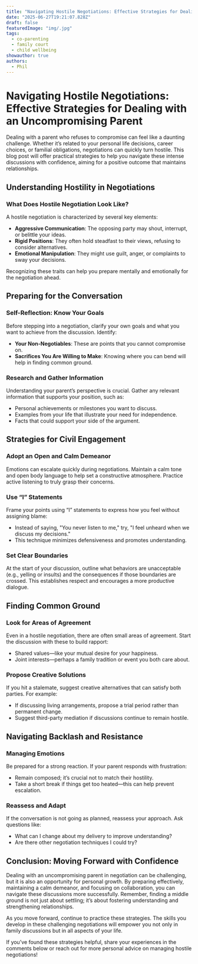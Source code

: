```yaml
---
title: "Navigating Hostile Negotiations: Effective Strategies for Dealing with an Uncompromising Parent"
date: "2025-06-27T19:21:07.828Z"
draft: false
featuredImage: "img/.jpg"
tags:
  - co-parenting
  - family court
  - child wellbeing
showauthor: true
authors:
  - Phil
---
```


# Navigating Hostile Negotiations: Effective Strategies for Dealing with an Uncompromising Parent

Dealing with a parent who refuses to compromise can feel like a daunting challenge. Whether it’s related to your personal life decisions, career choices, or familial obligations, negotiations can quickly turn hostile. This blog post will offer practical strategies to help you navigate these intense discussions with confidence, aiming for a positive outcome that maintains relationships.

## Understanding Hostility in Negotiations

### What Does Hostile Negotiation Look Like?
A hostile negotiation is characterized by several key elements:
- **Aggressive Communication**: The opposing party may shout, interrupt, or belittle your ideas.
- **Rigid Positions**: They often hold steadfast to their views, refusing to consider alternatives.
- **Emotional Manipulation**: They might use guilt, anger, or complaints to sway your decisions.

Recognizing these traits can help you prepare mentally and emotionally for the negotiation ahead.

## Preparing for the Conversation

### Self-Reflection: Know Your Goals
Before stepping into a negotiation, clarify your own goals and what you want to achieve from the discussion. Identify:
- **Your Non-Negotiables**: These are points that you cannot compromise on.
- **Sacrifices You Are Willing to Make**: Knowing where you can bend will help in finding common ground.

### Research and Gather Information
Understanding your parent’s perspective is crucial. Gather any relevant information that supports your position, such as:
- Personal achievements or milestones you want to discuss.
- Examples from your life that illustrate your need for independence.
- Facts that could support your side of the argument.

## Strategies for Civil Engagement

### Adopt an Open and Calm Demeanor
Emotions can escalate quickly during negotiations. Maintain a calm tone and open body language to help set a constructive atmosphere. Practice active listening to truly grasp their concerns.

### Use “I” Statements
Frame your points using “I” statements to express how you feel without assigning blame:
- Instead of saying, "You never listen to me," try, "I feel unheard when we discuss my decisions."
- This technique minimizes defensiveness and promotes understanding.

### Set Clear Boundaries
At the start of your discussion, outline what behaviors are unacceptable (e.g., yelling or insults) and the consequences if those boundaries are crossed. This establishes respect and encourages a more productive dialogue.

## Finding Common Ground

### Look for Areas of Agreement
Even in a hostile negotiation, there are often small areas of agreement. Start the discussion with these to build rapport:
- Shared values—like your mutual desire for your happiness.
- Joint interests—perhaps a family tradition or event you both care about.

### Propose Creative Solutions
If you hit a stalemate, suggest creative alternatives that can satisfy both parties. For example:
- If discussing living arrangements, propose a trial period rather than permanent change.
- Suggest third-party mediation if discussions continue to remain hostile.

## Navigating Backlash and Resistance

### Managing Emotions
Be prepared for a strong reaction. If your parent responds with frustration:
- Remain composed; it’s crucial not to match their hostility.
- Take a short break if things get too heated—this can help prevent escalation.

### Reassess and Adapt
If the conversation is not going as planned, reassess your approach. Ask questions like:
- What can I change about my delivery to improve understanding?
- Are there other negotiation techniques I could try?

## Conclusion: Moving Forward with Confidence

Dealing with an uncompromising parent in negotiation can be challenging, but it is also an opportunity for personal growth. By preparing effectively, maintaining a calm demeanor, and focusing on collaboration, you can navigate these discussions more successfully. Remember, finding a middle ground is not just about settling; it’s about fostering understanding and strengthening relationships.

As you move forward, continue to practice these strategies. The skills you develop in these challenging negotiations will empower you not only in family discussions but in all aspects of your life. 

If you’ve found these strategies helpful, share your experiences in the comments below or reach out for more personal advice on managing hostile negotiations!

